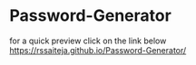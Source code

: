 # Password-Generator

for a quick preview click on the link below
https://rssaiteja.github.io/Password-Generator/
